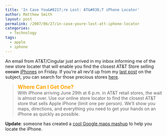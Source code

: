 ```yaml
---
title: 'In Case You&#8217;re Lost: AT&#038;T iPhone Locator'
author: Matthew Smith
layout: post
permalink: /2007/06/27/in-case-youre-lost-att-iphone-locator
categories:
  - Technology
tags:
  - apple
  - iphone
---
```

An email from AT&T/Cingular just arrived in my inbox informing me of the new store locater that will enable you find the closest AT&T Store selling <strike>cocain</strike> [iPhones][1] on Friday. If you&#8217;re all rev&#8217;d up from my [last post][2] on the subject, you can search for those precious stores [here][3].

> <span style="color: orange"><big><strong>Where Can I Get One?</strong></big></span>  
> With iPhone arriving June 29th at 6 p.m. in AT&T retail stores, the wait is almost over. Use our online store locator to find the closest AT&T store that sells Apple iPhone (limit one per person). We&#8217;ll show you maps, directions, and everything you need to get your hands on an iPhone as quickly as possible.

**Update**: someone has created a [cool Google maps mashup][4] to help you locate the iPhone.

 [1]: http://apple.com/iphone/
 [2]: http://archive.digivation.net/2007/06/27/iphone-reviews-rolling-in-worst-fears-manifested/
 [3]: http://www.wireless.att.com/iphonelocator/
 [4]: http://iphone.findnearby.net/